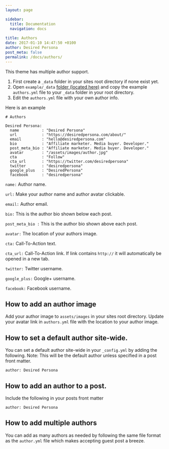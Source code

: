 ```yaml
---
layout: page

sidebar:
  title: Documentation
  navigation: docs
  
title: Authors
date: 2017-01-10 14:47:50 +0100
author: Desired Persona
post_meta: false
permalink: /docs/authors/
---
```

This theme has multiple author support.
1. First create a `_data` folder in your sites root directory if none exist yet.
2. Open `example/_data` [folder (located here)](https://github.com/desiredpersona/minimal-jekyll-theme/tree/master/example/_data) and copy the example `authors.yml` file to your `_data` folder in your root directory.
3. Edit the `authors.yml` file with your own author info.

Here is an example

```
# Authors

Desired Persona:
  name          : "Desired Persona"
  url           : "https://desiredpersona.com/about/"
  email         : "hello@desiredpersona.com"
  bio           : "Affiliate marketer. Media buyer. Developer."
  post_meta_bio : "Affiliate marketer. Media buyer. Developer."
  avatar        : "/assets/images/author.jpg"
  cta           : "Follow"
  cta_url       : "https://twitter.com/desiredpersona"
  twitter       : "desiredpersona"
  google_plus   : "DesiredPersona"
  facebook      : "desiredpersona"
```

`name:` Author name.

`url:` Make your author name and author avatar clickable.

`email:` Author email.

`bio:` This is the author bio shown below each post.

`post_meta_bio :` This is the author bio shown above each post.

`avatar:` The location of your authors image.

`cta:` Call-To-Action text.

`cta_url:` Call-To-Action link. If link contains `http://` it will automatically be opened in a new tab.

`twitter:` Twitter username.

`google_plus:` Google+ username.

`facebook:` Facebook username.


## How to add an author image
Add your author image to `assets/images` in your sites root directory. Update your avatar link in `authors.yml` file with the location to your author image.

## How to set a default author site-wide.
You can set a default author site-wide in your `_config.yml` by adding the following.
Note: This will be the default author unless specified in a post front matter.

```
author: Desired Persona
```

## How to add an author to a post.
Include the following in your posts front matter

```
author: Desired Persona
```

## How to add multiple authors
You can add as many authors as needed by following the same file format as the `author.yml` file which makes accepting guest post a breeze.